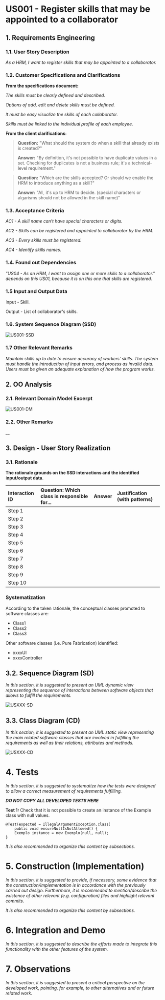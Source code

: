 # US001 - Register skills that may be appointed to a collaborator




## 1. Requirements Engineering


### 1.1. User Story Description

_As a HRM, I want to register skills that may be appointed to a collaborator._

### 1.2. Customer Specifications and Clarifications 

**From the specifications document:**

_The skills must be clearly defined and described._

_Options of add, edit and delete skills must be defined._

_It must be easy visualize the skills of each collaborator._

_Skills must be linked to the individual profile of each employee._

**From the client clarifications:**

> **Question:** "What should the system do when a skill that already exists is created?"
>
> **Answer:** "By definition, it's not possible to have duplicate values in a set. Checking for duplicates is not a business rule; it's a technical-level requirement."

> **Question:** "Which are the skills accepted? Or should we enable the HRM to introduce anything as a skill?"
>
> **Answer:** "All, it's up to HRM to decide. (special characters or algarisms should not be allowed in the skill name)"


### 1.3. Acceptance Criteria

_AC1 - A skill name can’t have special characters or digits._

_AC2 - Skills can be registered and appointed to collaborator by the HRM._

_AC3 - Every skills must be registered._

_AC4 - Identify skills names._

### 1.4. Found out Dependencies

_"US04 - As an HRM, I want to assign one or more skills to a collaborator." depends on this US01, because it is on this one that skills are registered._

### 1.5 Input and Output Data

Input - Skill.

Output - List of collaborator's skills.

### 1.6. System Sequence Diagram (SSD)

![US001-SSD](svg/us001-system-sequence-diagram.svg)

### 1.7 Other Relevant Remarks

_Maintain skills up to date to ensure accuracy of workers' skills.
 The system must handle the introduction of input errors, and process as invalid data.
 Users must be given an adequate explanation of how the program works._


## 2. OO Analysis

### 2.1. Relevant Domain Model Excerpt 

![US001-DM](svg/us001-domain-model.svg)

### 2.2. Other Remarks

__ 


## 3. Design - User Story Realization 

### 3.1. Rationale

**The rationale grounds on the SSD interactions and the identified input/output data.**

| Interaction ID | Question: Which class is responsible for... | Answer  | Justification (with patterns)  |
|:-------------  |:--------------------- |:------------|:---------------------------- |
| Step 1  		 |							 |             |                              |
| Step 2  		 |							 |             |                              |
| Step 3  		 |							 |             |                              |
| Step 4  		 |							 |             |                              |
| Step 5  		 |							 |             |                              |
| Step 6  		 |							 |             |                              |              
| Step 7  		 |							 |             |                              |
| Step 8  		 |							 |             |                              |
| Step 9  		 |							 |             |                              |
| Step 10  		 |							 |             |                              |  

### Systematization ##

According to the taken rationale, the conceptual classes promoted to software classes are:

* Class1
* Class2
* Class3

Other software classes (i.e. Pure Fabrication) identified:

* xxxxUI  
* xxxxController

## 3.2. Sequence Diagram (SD)

_In this section, it is suggested to present an UML dynamic view representing the sequence of interactions between software objects that allows to fulfill the requirements._

![USXXX-SD](svg/usXXX-sequence-diagram.svg)

## 3.3. Class Diagram (CD)

_In this section, it is suggested to present an UML static view representing the main related software classes that are involved in fulfilling the requirements as well as their relations, attributes and methods._

![USXXX-CD](svg/usXXX-class-diagram.svg)


# 4. Tests 
_In this section, it is suggested to systematize how the tests were designed to allow a correct measurement of requirements fulfilling._ 

**_DO NOT COPY ALL DEVELOPED TESTS HERE_**

**Test 1:** Check that it is not possible to create an instance of the Example class with null values. 

	@Test(expected = IllegalArgumentException.class)
		public void ensureNullIsNotAllowed() {
		Exemplo instance = new Exemplo(null, null);
	}

_It is also recommended to organize this content by subsections._


# 5. Construction (Implementation)

_In this section, it is suggested to provide, if necessary, some evidence that the construction/implementation is in accordance with the previously carried out design. Furthermore, it is recommeded to mention/describe the existence of other relevant (e.g. configuration) files and highlight relevant commits._

_It is also recommended to organize this content by subsections._ 


# 6. Integration and Demo 

_In this section, it is suggested to describe the efforts made to integrate this functionality with the other features of the system._


# 7. Observations

_In this section, it is suggested to present a critical perspective on the developed work, pointing, for example, to other alternatives and or future related work._